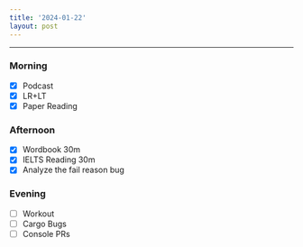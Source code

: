 ```yaml
---
title: '2024-01-22'
layout: post
---
```


---

### Morning

- [x] Podcast
- [x] LR+LT
- [x] Paper Reading

### Afternoon

- [x] Wordbook 30m
- [x] IELTS Reading 30m
- [x] Analyze the fail reason bug

### Evening

- [ ] Workout
- [ ] Cargo Bugs
- [ ] Console PRs
